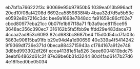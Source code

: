 eb7bf1a766222f3c
90069e95b97950b5
1039ea013b996adf
20ed10f08af4208d
6692ca5859838f4b
4baa32d7d5a5b53c
e0592e8b7216c3dc
bee9a1698e7848dc
fa91659c86cf02e7
cbcd80977eba21cc
0b07fe1b67f18a71
fb3a9ace8115ce95
3648ac356c390ec7
316162b5fa5fbb9e
ffdd29e483dace73
4ccaa2ad853c6093
82cd683bc8687be4
f15d0d54cd7fa03c
5863e90615ba91fb
b29e94d4a1d90659
40e339a4f5414242
9f9369df736e371d
0beca8843715943a
c1784167a912e748
3d8bd993302df26f
ecca41381e51a526
3eee6004810bdc75
3eebf64862d61c2f
87e39be6b31d3244
80d4fad6147b27d6
4e18f5ed0be05034
